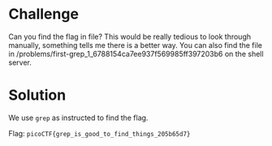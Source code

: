 # Challenge
Can you find the flag in file? This would be really tedious to look through manually, something tells me there is a better way. You can also find the file in /problems/first-grep_1_6788154ca7ee937f569985ff397203b6 on the shell server.

# Solution
We use `grep` as instructed to find the flag.

Flag: `picoCTF{grep_is_good_to_find_things_205b65d7}`
